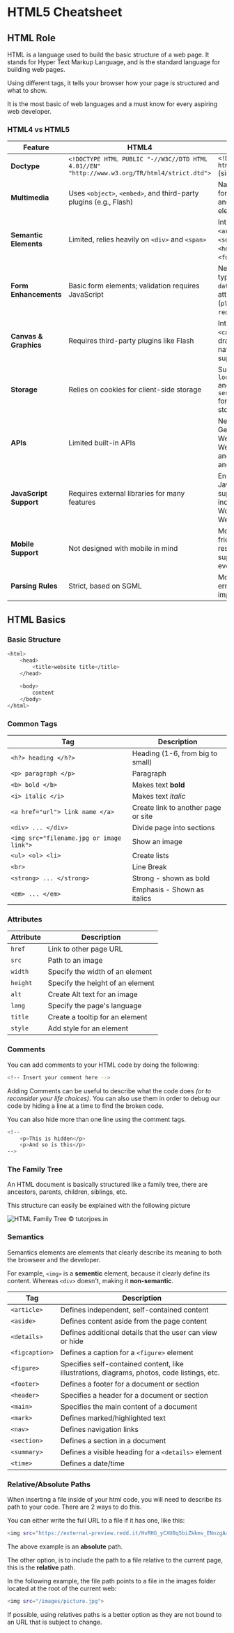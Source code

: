 # HTML5 Cheatsheet

## HTML Role

HTML is a language used to build the basic structure of a web page. It stands for Hyper Text Markup Language, and is the standard language for building web pages.

Using different tags, it tells your browser how your page is structured and what to show.

It is the most basic of web languages and a must know for every aspiring web developer.

### HTML4 vs HTML5

| Feature            | HTML4                                          | HTML5                                          |
|--------------------|----------------------------------------------|----------------------------------------------|
| **Doctype**       | `<!DOCTYPE HTML PUBLIC "-//W3C//DTD HTML 4.01//EN" "http://www.w3.org/TR/html4/strict.dtd">` | `<!DOCTYPE html>` (simplified) |
| **Multimedia**    | Uses `<object>`, `<embed>`, and third-party plugins (e.g., Flash) | Native support for `<audio>` and `<video>` elements |
| **Semantic Elements** | Limited, relies heavily on `<div>` and `<span>` | Introduces `<article>`, `<section>`, `<header>`, `<footer>`, etc. |
| **Form Enhancements** | Basic form elements; validation requires JavaScript | New input types (`email`, `date`, `number`), attributes (`placeholder`, `required`) |
| **Canvas & Graphics** | Requires third-party plugins like Flash | Introduces `<canvas>` for drawing and native SVG support |
| **Storage**       | Relies on cookies for client-side storage | Supports `localStorage` and `sessionStorage` for persistent storage |
| **APIs**         | Limited built-in APIs | New APIs like Geolocation, WebSockets, Web Storage, and Drag-and-Drop |
| **JavaScript Support** | Requires external libraries for many features | Enhanced JavaScript API support, including Web Workers and WebRTC |
| **Mobile Support** | Not designed with mobile in mind | Mobile-friendly, responsive, supports touch events |
| **Parsing Rules** | Strict, based on SGML | More flexible, error-handling improved |


## HTML Basics

### Basic Structure

```zsh
<html>
    <head>
        <title>website title</title>
    </head>
        
    <body>
        content
    </body>
</html>
```

### Common Tags

| Tag | Description |
| --- | --- |
| `<h?> heading </h?>`| Heading (1-6, from big to small) |
| `<p> paragraph </p>` | Paragraph |
| `<b> bold </b>` | Makes text **bold** |
| `<i> italic </i>` | Makes text *italic* |
| `<a href="url"> link name </a>` | Create link to another page or site |
| `<div> ... </div>` | Divide page into sections |
| `<img src="filename.jpg or image link">` | Show an image |
| `<ul> <ol> <li>` | Create lists |
| `<br>` | Line Break |
| `<strong> ... </strong>` | Strong - shown as bold |
| `<em> ... </em>` | Emphasis - Shown as italics |

### Attributes

| Attribute | Description |
| --- | --- |
| `href` | Link to other page URL |
| `src` | Path to an image |
| `width` | Specify the width of an element |
| `height` | Specify the height of an element |
| `alt` | Create Alt text for an image |
| `lang` | Specify the page's language |
| `title` | Create a tooltip for an element |
| `style` | Add style for an element |

### Comments

You can add comments to your HTML code by doing the following:

```zsh
<!-- Insert your comment here -->
```

Adding Comments can be useful to describe what the code does *(or to reconsider your life choices)*.
You can also use them in order to debug our code by hiding a line at a time to find the broken code.

You can also hide more than one line using the comment tags.

```zsh
<!-- 
    <p>This is hidden</p>
    <p>And so is this</p>
-->
```

### The Family Tree

An HTML document is basically structured like a family tree, there are ancestors, parents, children, siblings, etc.

This structure can easily be explained with the following picture

![HTML Family Tree](https://www.tutorjoes.in/js_program/family_tree.jpg)
&copy; tutorjoes.in

### Semantics

Semantics elements are elements that clearly describe its meaning to both the browseer and the developer.

For example, `<img>` is a **sementic** element, because it clearly define its content.
Whereas `<div>` doesn't, making it **non-semantic**.

| Tag         | Description |
|------------|------------|
| `<article>`  | Defines independent, self-contained content |
| `<aside>`    | Defines content aside from the page content |
| `<details>`  | Defines additional details that the user can view or hide |
| `<figcaption>` | Defines a caption for a `<figure>` element |
| `<figure>`   | Specifies self-contained content, like illustrations, diagrams, photos, code listings, etc. |
| `<footer>`   | Defines a footer for a document or section |
| `<header>`   | Specifies a header for a document or section |
| `<main>`     | Specifies the main content of a document |
| `<mark>`     | Defines marked/highlighted text |
| `<nav>`      | Defines navigation links |
| `<section>`  | Defines a section in a document |
| `<summary>`  | Defines a visible heading for a `<details>` element |
| `<time>`     | Defines a date/time |

### Relative/Absolute Paths

When inserting a file inside of your html code, you will need to describe its path to your code. There are 2 ways to do this.

You can either write the full URL to a file if it has one, like this:

```zsh
<img src="https://external-preview.redd.it/HvRHG_yCXU8q5biZkkmv_ENnzgAaI-SH5NDYasF2yYo.png?width=640&crop=smart&format=pjpg&auto=webp&s=c0c7ced8f7f7cc400a66ce967baf2a9068ccb1bc">
```

The above example is an **absolute** path.

The other option, is to include the path to a file relative to the current page, this is the **relative** path.

In the following example, the file path points to a file in the images folder located at the root of the current web:

```zsh
<img src="/images/picture.jpg">
```

If possible, using relatives paths is a better option as they are not bound to an URL that is subject to change.
